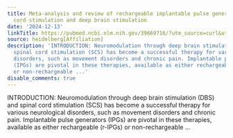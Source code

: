 ```yaml
---
title: Meta-analysis and review of rechargeable implantable pulse generators for spinal
  cord stimulation and deep brain stimulation
date: '2024-12-13'
linkTitle: https://pubmed.ncbi.nlm.nih.gov/39669716/?utm_source=curl&utm_medium=rss&utm_campaign=pubmed-2&utm_content=1FakS-2QOkCT8HsMOQP1bCRQ4YzyumYOmxmF0moLsQ3dFB1E9V&fc=20220326224207&ff=20241213171208&v=2.18.0.post9+e462414
source: heidelberg[Affiliation]
description: 'INTRODUCTION: Neuromodulation through deep brain stimulation (DBS) and
  spinal cord stimulation (SCS) has become a successful therapy for various neurological
  disorders, such as movement disorders and chronic pain. Implantable pulse generators
  (IPGs) are pivotal in these therapies, available as either rechargeable (r-IPGs)
  or non-rechargeable ...'
disable_comments: true
---
```

INTRODUCTION: Neuromodulation through deep brain stimulation (DBS) and spinal cord stimulation (SCS) has become a successful therapy for various neurological disorders, such as movement disorders and chronic pain. Implantable pulse generators (IPGs) are pivotal in these therapies, available as either rechargeable (r-IPGs) or non-rechargeable ...
